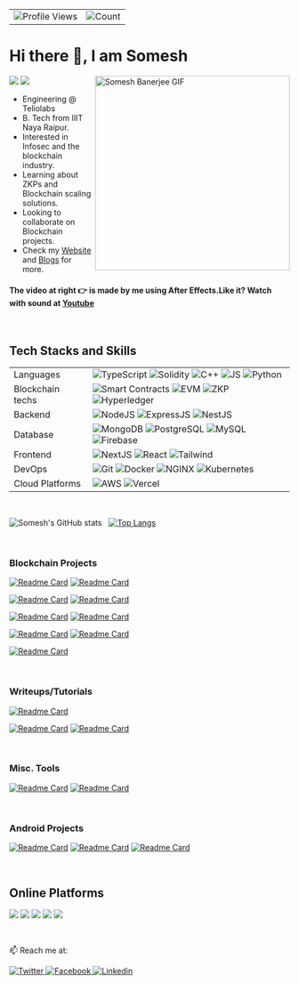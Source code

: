 <table>
  <tr>
    <td><img src="https://img.shields.io/badge/Profile%20Visitors-172B4D?style=for-the-badge&logo=Opsgenie&logoColor=white" alt="Profile Views"></td>
    <td><img src="https://profile-counter.glitch.me/someshbanerjee/count.svg" alt="Count" /></td>
  </tr>
</table>

# Hi there 👋, I am Somesh

<img src="name.gif" width="350" alt="Somesh Banerjee GIF" align="right">

[![](https://badges.pufler.dev/years/somesh-banerjee)]()
[![](https://badges.pufler.dev/repos/somesh-banerjee)]()

- Engineering @ Teliolabs 
- B. Tech from IIIT Naya Raipur.
- Interested in Infosec and the blockchain industry.
- Learning about ZKPs and Blockchain scaling solutions.
- Looking to collaborate on Blockchain projects.
- Check my [Website](https://somesh-banerjee.github.io/) and [Blogs](https://somesh-banerjee.github.io/blogs/) for more.

#### The video at right 👉 is made by me using After Effects.Like it? Watch with sound at [Youtube](https://youtu.be/OUTUCM1Dob4)
<br>

## Tech Stacks and Skills

<table>
  <tr>
      <td>Languages</td><td> 
      <img src="https://img.shields.io/badge/TypeScript-007ACC?style=flat&logo=typescript&logoColor=white" alt="TypeScript" >
      <img src="https://img.shields.io/badge/Solidity-e6e6e6?style=flat&logo=solidity&logoColor=black" alt="Solidity" >
      <img src="https://img.shields.io/badge/C%2B%2B-00599C?style=flat&logo=c%2B%2B&logoColor=white" alt="C++" >
      <img src="https://img.shields.io/badge/JavaScript-323330?style=flat&logo=javascript&logoColor=F7DF1E" alt="JS" >
      <img src="https://img.shields.io/badge/Python-FFD43B?style=flat&logo=python&logoColor=blue" alt="Python" ></td>
  </tr>
  <tr>
      <td>Blockchain techs</td><td>
        <img src="https://img.shields.io/badge/Smart%20Contracts-000000?style=flat&logo=Sst&logoColor=white" alt="Smart Contracts" >
      <img src="https://img.shields.io/badge/Ethereum-3C3C3D?style=flat&logo=Ethereum&logoColor=white" alt="EVM" >
      <img src="https://img.shields.io/badge/ZK%20Proofs-000000?style=flat&logo=Zulip&logoColor=white" alt="ZKP" >
      <img src="https://img.shields.io/badge/hyperledger-2F3134?style=flat&logo=hyperledger&logoColor=white" alt="Hyperledger" ></td>
  </tr>
  <tr>
      <td>Backend</td><td>
      <img src="https://img.shields.io/badge/Node.js-339933?style=flat&logo=nodedotjs&logoColor=white" alt="NodeJS" >
      <img src="https://img.shields.io/badge/Express.js-000000?style=flat&logo=express&logoColor=white" alt="ExpressJS" >
      <img src="https://img.shields.io/badge/NestJS-E0234E?style=flat&logo=nestjs&logoColor=white" alt="NestJS" ></td>
  </tr>
    <tr>
      <td>Database</td><td>
      <img src="https://img.shields.io/badge/MongoDB-4EA94B?style=flat&logo=mongodb&logoColor=white" alt="MongoDB" >
      <img src="https://img.shields.io/badge/PostgreSQL-336791?style=flat&logo=postgresql&logoColor=white" alt="PostgreSQL" >
      <img src="https://img.shields.io/badge/MySQL-005C84?style=flat&logo=mysql&logoColor=white" alt="MySQL" >
      <img src="https://img.shields.io/badge/firebase-ffca28?style=flat&logo=firebase&logoColor=black" alt="Firebase" ></td>
  </tr>
  <tr>
      <td>Frontend</td><td>
      <img src="https://img.shields.io/badge/next.js-000000?style=flat&logo=nextdotjs&logoColor=white" alt="NextJS" >
      <img src="https://img.shields.io/badge/React-20232A?style=flat&logo=react&logoColor=61DAFB" alt="React" >
      <img src="https://img.shields.io/badge/Tailwind_CSS-38B2AC?style=flat&logo=tailwind-css&logoColor=white" alt="Tailwind" ></td>
  </tr>
    <tr>
        <td>DevOps</td><td>
        <img src="https://img.shields.io/badge/GIT-E44C30?style=flat&logo=git&logoColor=white" alt="Git" >
        <img src="https://img.shields.io/badge/Docker-2CA5E0?style=flat&logo=docker&logoColor=white" alt="Docker" >
        <img src="https://img.shields.io/badge/NGINX-269539?style=flat&logo=nginx&logoColor=white" alt="NGINX" >
        <img src="https://img.shields.io/badge/Kubernetes-326CE5?style=flat&logo=kubernetes&logoColor=white" alt="Kubernetes" ></td>
    </tr>
    <tr>
      <td>Cloud Platforms</td><td>
        <img src="https://img.shields.io/badge/AWS-232F3E?style=flat&logo=amazon-aws&logoColor=white" alt="AWS" >
        <img src="https://img.shields.io/badge/Vercel-000000?style=flat&logo=vercel&logoColor=white" alt="Vercel" ></td>
  </tr>
  <!-- <tr>
      <td>Others</td><td>
      <img src="https://img.shields.io/badge/Colab-F9AB00?style=flat&logo=googlecolab&color=525252" alt="" >
      <img src="https://img.shields.io/badge/Discord-5865F2?style=flat&logo=discord&logoColor=white" alt="" >
      <img src="https://img.shields.io/badge/Arduino-00979D?style=flat&logo=Arduino&logoColor=white" alt="" >
      <img src="https://img.shields.io/badge/Overleaf-47A141?style=flat&logo=Overleaf&logoColor=white" alt="" >
      <img src="https://img.shields.io/badge/Adobe%20after%20affects-CF96FD?style=flat&logo=Adobe%20after%20effects&logoColor=393665" alt="" ></td>
  </tr> -->
</table>

<br>

![Somesh's GitHub stats](https://github-readme-stats-aqvxd7irz-somesh-banerjee.vercel.app/api?username=somesh-banerjee&show_icons=true&theme=highcontrast&count_private=true) &nbsp;
[![Top Langs](https://github-readme-stats-aqvxd7irz-somesh-banerjee.vercel.app/api/top-langs/?username=somesh-banerjee&theme=highcontrast&hide=Jupyter%20Notebook,html,css&langs_count=10&layout=compact&card_width=270)](https://github.com/somesh-banerjee/)

<br>

### Blockchain Projects

[![Readme Card](https://github-readme-stats-aqvxd7irz-somesh-banerjee.vercel.app/api/pin/?username=somesh-banerjee&repo=Hospital-Records-Blockchain&theme=highcontrast)](https://github.com/somesh-banerjee/Hospital-Records-Blockchain)
[![Readme Card](https://github-readme-stats-aqvxd7irz-somesh-banerjee.vercel.app/api/pin/?username=somesh-banerjee&repo=Onchain-Doc-Editor&theme=highcontrast)](https://github.com/somesh-banerjee/Onchain-Doc-Editor)

[![Readme Card](https://github-readme-stats-aqvxd7irz-somesh-banerjee.vercel.app/api/pin/?username=somesh-banerjee&repo=zero-knowledge-sample-contract&theme=highcontrast)](https://github.com/somesh-banerjee/zero-knowledge-sample-contract)
[![Readme Card](https://github-readme-stats-aqvxd7irz-somesh-banerjee.vercel.app/api/pin/?username=somesh-banerjee&repo=Upgradeable-Contracts&theme=highcontrast)](https://github.com/somesh-banerjee/Upgradeable-Contracts)

[![Readme Card](https://github-readme-stats-aqvxd7irz-somesh-banerjee.vercel.app/api/pin/?username=somesh-banerjee&repo=Sealed-bid-auction-on-ethereum&theme=highcontrast)](https://github.com/somesh-banerjee/Sealed-bid-auction-on-ethereum)
[![Readme Card](https://github-readme-stats-aqvxd7irz-somesh-banerjee.vercel.app/api/pin/?username=somesh-banerjee&repo=Metaverse-Market&theme=highcontrast)](https://github.com/somesh-banerjee/Metaverse-Market)

[![Readme Card](https://github-readme-stats-aqvxd7irz-somesh-banerjee.vercel.app/api/pin/?username=somesh-banerjee&repo=Somcoin&theme=highcontrast)](https://github.com/somesh-banerjee/Somcoin)
[![Readme Card](https://github-readme-stats-aqvxd7irz-somesh-banerjee.vercel.app/api/pin/?username=somesh-banerjee&repo=Crwd_Src&theme=highcontrast)](https://github.com/somesh-banerjee/Crwd_Src)

[![Readme Card](https://github-readme-stats-aqvxd7irz-somesh-banerjee.vercel.app/api/pin/?username=somesh-banerjee&repo=promises-in-blockchain&theme=highcontrast)](https://github.com/somesh-banerjee/promises-in-blockchain)

<br>

### Writeups/Tutorials

[![Readme Card](https://github-readme-stats-aqvxd7irz-somesh-banerjee.vercel.app/api/pin/?username=somesh-banerjee&repo=solidity-smart-contract-vulnerabilities&theme=highcontrast)](https://github.com/somesh-banerjee/solidity-smart-contract-vulnerabilities)


[![Readme Card](https://github-readme-stats-aqvxd7irz-somesh-banerjee.vercel.app/api/pin/?username=somesh-banerjee&repo=ScriptKiddie&theme=highcontrast)](https://github.com/somesh-banerjee/ScriptKiddie)
[![Readme Card](https://github-readme-stats-aqvxd7irz-somesh-banerjee.vercel.app/api/pin/?username=somesh-banerjee&repo=CTF-Writeups&theme=highcontrast)](https://github.com/somesh-banerjee/CTF-Writeups)

<br>

### Misc. Tools
[![Readme Card](https://github-readme-stats-aqvxd7irz-somesh-banerjee.vercel.app/api/pin/?username=somesh-banerjee&repo=api-simulator&theme=highcontrast)](https://github.com/somesh-banerjee/api-simulator)
[![Readme Card](https://github-readme-stats-aqvxd7irz-somesh-banerjee.vercel.app/api/pin/?username=somesh-banerjee&repo=resume-maker-c12&theme=highcontrast)](https://github.com/somesh-banerjee/resume-maker-c12)

<br>

### Android Projects

[![Readme Card](https://github-readme-stats-aqvxd7irz-somesh-banerjee.vercel.app/api/pin/?username=somesh-banerjee&repo=AQI-monitor&theme=highcontrast)](https://github.com/somesh-banerjee/AQI-monitor)
[![Readme Card](https://github-readme-stats-aqvxd7irz-somesh-banerjee.vercel.app/api/pin/?username=somesh-banerjee&repo=Hostel-Management&theme=highcontrast)](https://github.com/somesh-banerjee/Hostel-Management)
[![Readme Card](https://github-readme-stats-aqvxd7irz-somesh-banerjee.vercel.app/api/pin/?username=somesh-banerjee&repo=BloodDriveApp&theme=highcontrast)](https://github.com/somesh-banerjee/BloodDriveApp)

<br>

## Online Platforms

[![](https://img.shields.io/badge/-LeetCode-000000?style=for-the-badge&logo=leetcode&logoColor=fcba03)](https://leetcode.com/master245/)
[![](https://img.shields.io/badge/-Hackerrank-000000?style=for-the-badge&logo=HackerRank&logoColor=fcba03)](https://www.hackerrank.com/someshbanerjee)
[![](https://img.shields.io/badge/-hackthebox-000000?style=for-the-badge&logo=hackthebox&logoColor=fcba03)](https://app.hackthebox.com/profile/374156)
[![](https://img.shields.io/badge/Codechef-000000.svg?&style=for-the-badge&logo=Codechef&logoColor=fcba03)](https://www.codechef.com/users/someshbanerjee)
[![](https://img.shields.io/badge/-tryhackme-000000?style=for-the-badge&logo=tryhackme&logoColor=fcba03)](https://tryhackme.com/p/master245)

<br>

📫 Reach me at:

<a href="https://twitter.com/banerjee_somesh" target="_blank">
  <img
    alt="Twitter"
    src="https://img.shields.io/badge/Twitter-1DA1F2?logo=twitter&logoColor=white&style=for-the-badge"
  />
</a>
<a href="https://www.facebook.com/profile.php?id=100007474669415" target="_blank">
  <img
    alt="Facebook"
    src="https://img.shields.io/badge/Facebook-4267B2?logo=facebook&logoColor=white&style=for-the-badge"
  />
</a>
<a href="https://www.linkedin.com/in/somesh-banerjee-038461190/" target="_blank">
  <img
    alt="Linkedin"
    src="https://img.shields.io/badge/linkedin-0077B5?logo=linkedin&logoColor=white&style=for-the-badge"
  />
</a>

